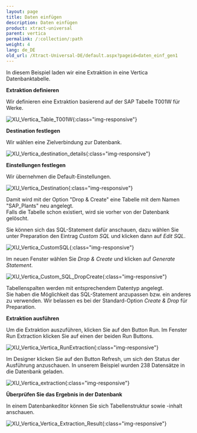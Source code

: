 ```yaml
---
layout: page
title: Daten einfügen
description: Daten einfügen
product: xtract-universal
parent: vertica
permalink: /:collection/:path
weight: 4
lang: de_DE
old_url: /Xtract-Universal-DE/default.aspx?pageid=daten_einf_gen1
---
```


In diesem Beispiel laden wir eine Extraktion in eine Vertica Datenbanktabelle.

**Extraktion definieren**

Wir definieren eine Extraktion basierend auf der SAP Tabelle T001W für Werke.

![XU_Vertica_Table_T001W](/img/content/XU_Vertica_Table_T001W.png){:class="img-responsive"}

**Destination festlegen** 

Wir wählen eine Zielverbindung zur Datenbank.

![XU_Vertica_destination_details](/img/content/XU_Vertica_destination_details.png){:class="img-responsive"}

**Einstellungen festlegen** 

Wir übernehmen die Default-Einstellungen.

![XU_Vertica_Destination](/img/content/XU_Vertica_Destination.png){:class="img-responsive"}

Damit wird mit der Option "Drop & Create" eine Tabelle mit dem Namen "SAP_Plants" neu angelegt.<br>
Falls die Tabelle schon existiert, wird sie vorher von der Datenbank gelöscht. 

Sie können sich das SQL-Statement dafür anschauen, dazu wählen Sie unter Preparation den Eintrag *Custom SQL* und klicken dann auf *Edit SQL*.

![XU_Vertica_CustomSQL](/img/content/XU_Vertica_CustomSQL.png){:class="img-responsive"}

Im neuen Fenster wählen Sie *Drop & Create* und klicken auf *Generate Statement*.

![XU_Vertica_Custom_SQL_DropCreate](/img/content/XU_Vertica_Custom_SQL_DropCreate.png){:class="img-responsive"}

Tabellenspalten werden mit entsprechendem Datentyp angelegt.<br>
Sie haben die Möglichkeit das SQL-Statement anzupassen bzw. ein anderes zu verwenden. Wir belassen es bei der Standard-Option *Create & Drop* für Preparation. 


**Extraktion ausführen**

Um die Extraktion auszuführen, klicken Sie auf den Button Run. Im Fenster Run Extraction klicken Sie auf einen der beiden Run Buttons.

![XU_Vertica_Vertica_RunExtraction](/img/content/XU_Vertica_Vertica_RunExtraction.png){:class="img-responsive"}

Im Designer klicken Sie auf den Button Refresh, um sich den Status der Ausführung anzuschauen. In unserem Beispiel wurden 238 Datensätze in die Datenbank geladen.

![XU_Vertica_extraction](/img/content/XU_Vertica_extraction.png){:class="img-responsive"}

**Überprüfen Sie das Ergebnis in der Datenbank**
 
In einem Datenbankeditor können Sie sich Tabellenstruktur sowie -inhalt anschauen.

![XU_Vertica_Vertica_Extraction_Result](/img/content/XU_Vertica_Vertica_Extraction_Result.png){:class="img-responsive"}